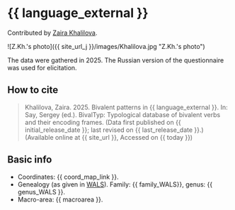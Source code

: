 # {{ language_external }}
Contributed by [Zaira Khalilova](https://iling-ran.ru/web/en/scholars/khalilova). 

![Z.Kh.'s photo]({{ site_url_j }}/images/Khalilova.jpg "Z.Kh.'s photo")

The data were gathered in 2025. The Russian version of the questionnaire was used for elicitation.

## How to cite
> Khalilova, Zaira. 2025. Bivalent patterns in {{ language_external }}. 
> In: Say, Sergey (ed.). BivalTyp: Typological database of bivalent verbs and their encoding frames. 
> (Data first published on {{ initial_release_date }}; last revised on {{ last_release_date }}.) 
> (Available online at {{ site_url }}, Accessed on {{ today }})

## Basic info
- Coordinates: {{ coord_map_link }}.
- Genealogy (as given in [WALS](https://wals.info/)). Family: {{ family_WALS}}, genus: {{ genus_WALS }}.
- Macro-area: {{ macroarea }}.
